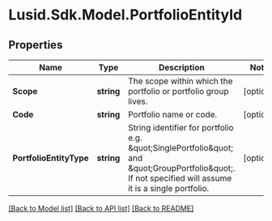 
# Lusid.Sdk.Model.PortfolioEntityId

## Properties

Name | Type | Description | Notes
------------ | ------------- | ------------- | -------------
**Scope** | **string** | The scope within which the portfolio or portfolio group lives. | [optional] 
**Code** | **string** | Portfolio name or code. | [optional] 
**PortfolioEntityType** | **string** | String identifier for portfolio e.g. \&quot;SinglePortfolio\&quot; and \&quot;GroupPortfolio\&quot;. If not specified will assume it is a single portfolio. | [optional] 

[[Back to Model list]](../README.md#documentation-for-models)
[[Back to API list]](../README.md#documentation-for-api-endpoints)
[[Back to README]](../README.md)

